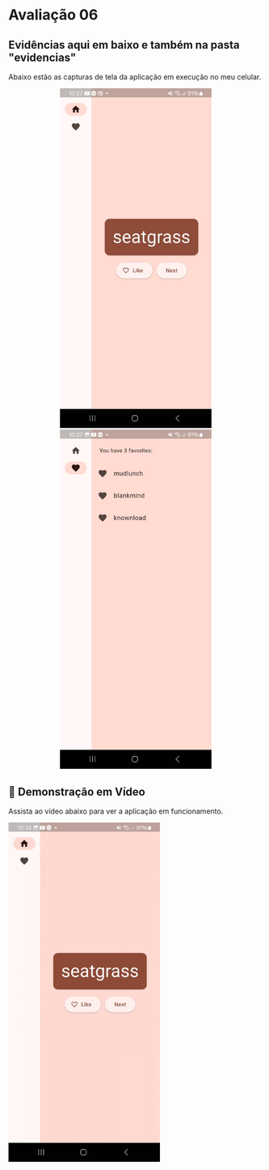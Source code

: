 # Avaliação 06

## Evidências aqui em baixo e também na pasta "evidencias"

Abaixo estão as capturas de tela da aplicação em execução no meu celular.

<p align="center">
  <img src="evidencias/tela1.jpg" width="300" alt="Tela Principal do Aplicativo">
  <img src="evidencias/tela2.jpg" width="300" alt="Tela de Favoritos">
</p>

## 🎥 Demonstração em Vídeo

Assista ao vídeo abaixo para ver a aplicação em funcionamento.

<img src="evidencias/video.gif" width="300" alt="Video de funcionamento">
